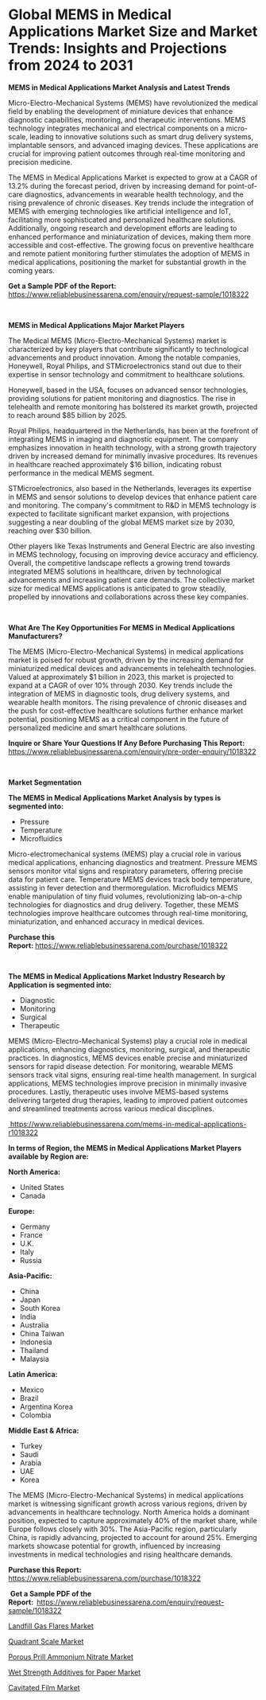 <p><h1>Global MEMS in Medical Applications Market Size and Market Trends: Insights and Projections from 2024 to 2031</h1></p><p><strong>MEMS in Medical Applications Market Analysis and Latest Trends</strong></p>
<p><p>Micro-Electro-Mechanical Systems (MEMS) have revolutionized the medical field by enabling the development of miniature devices that enhance diagnostic capabilities, monitoring, and therapeutic interventions. MEMS technology integrates mechanical and electrical components on a micro-scale, leading to innovative solutions such as smart drug delivery systems, implantable sensors, and advanced imaging devices. These applications are crucial for improving patient outcomes through real-time monitoring and precision medicine.</p><p>The MEMS in Medical Applications Market is expected to grow at a CAGR of 13.2% during the forecast period, driven by increasing demand for point-of-care diagnostics, advancements in wearable health technology, and the rising prevalence of chronic diseases. Key trends include the integration of MEMS with emerging technologies like artificial intelligence and IoT, facilitating more sophisticated and personalized healthcare solutions. Additionally, ongoing research and development efforts are leading to enhanced performance and miniaturization of devices, making them more accessible and cost-effective. The growing focus on preventive healthcare and remote patient monitoring further stimulates the adoption of MEMS in medical applications, positioning the market for substantial growth in the coming years.</p></p>
<p><strong>Get a Sample PDF of the Report:&nbsp;</strong> <a href="https://www.reliablebusinessarena.com/enquiry/request-sample/1018322">https://www.reliablebusinessarena.com/enquiry/request-sample/1018322</a></p>
<p>&nbsp;</p>
<p><strong>MEMS in Medical Applications Major Market Players</strong></p>
<p><p>The Medical MEMS (Micro-Electro-Mechanical Systems) market is characterized by key players that contribute significantly to technological advancements and product innovation. Among the notable companies, Honeywell, Royal Philips, and STMicroelectronics stand out due to their expertise in sensor technology and commitment to healthcare solutions.</p><p>Honeywell, based in the USA, focuses on advanced sensor technologies, providing solutions for patient monitoring and diagnostics. The rise in telehealth and remote monitoring has bolstered its market growth, projected to reach around $85 billion by 2025.</p><p>Royal Philips, headquartered in the Netherlands, has been at the forefront of integrating MEMS in imaging and diagnostic equipment. The company emphasizes innovation in health technology, with a strong growth trajectory driven by increased demand for minimally invasive procedures. Its revenues in healthcare reached approximately $16 billion, indicating robust performance in the medical MEMS segment.</p><p>STMicroelectronics, also based in the Netherlands, leverages its expertise in MEMS and sensor solutions to develop devices that enhance patient care and monitoring. The company's commitment to R&D in MEMS technology is expected to facilitate significant market expansion, with projections suggesting a near doubling of the global MEMS market size by 2030, reaching over $30 billion.</p><p>Other players like Texas Instruments and General Electric are also investing in MEMS technology, focusing on improving device accuracy and efficiency. Overall, the competitive landscape reflects a growing trend towards integrated MEMS solutions in healthcare, driven by technological advancements and increasing patient care demands. The collective market size for medical MEMS applications is anticipated to grow steadily, propelled by innovations and collaborations across these key companies.</p></p>
<p>&nbsp;</p>
<p><strong>What Are The Key Opportunities For MEMS in Medical Applications Manufacturers?</strong></p>
<p><p>The MEMS (Micro-Electro-Mechanical Systems) in medical applications market is poised for robust growth, driven by the increasing demand for miniaturized medical devices and advancements in telehealth technologies. Valued at approximately $1 billion in 2023, this market is projected to expand at a CAGR of over 10% through 2030. Key trends include the integration of MEMS in diagnostic tools, drug delivery systems, and wearable health monitors. The rising prevalence of chronic diseases and the push for cost-effective healthcare solutions further enhance market potential, positioning MEMS as a critical component in the future of personalized medicine and smart healthcare solutions.</p></p>
<p><strong>Inquire or Share Your Questions If Any Before Purchasing This Report:</strong> <a href="https://www.reliablebusinessarena.com/enquiry/pre-order-enquiry/1018322">https://www.reliablebusinessarena.com/enquiry/pre-order-enquiry/1018322</a></p>
<p>&nbsp;</p>
<p><strong>Market Segmentation</strong></p>
<p><strong>The MEMS in Medical Applications Market Analysis by types is segmented into:</strong></p>
<p><ul><li>Pressure</li><li>Temperature</li><li>Microfluidics</li></ul></p>
<p><p>Micro-electromechanical systems (MEMS) play a crucial role in various medical applications, enhancing diagnostics and treatment. Pressure MEMS sensors monitor vital signs and respiratory parameters, offering precise data for patient care. Temperature MEMS devices track body temperature, assisting in fever detection and thermoregulation. Microfluidics MEMS enable manipulation of tiny fluid volumes, revolutionizing lab-on-a-chip technologies for diagnostics and drug delivery. Together, these MEMS technologies improve healthcare outcomes through real-time monitoring, miniaturization, and enhanced accuracy in medical devices.</p></p>
<p><strong>Purchase this Report:&nbsp;</strong><a href="https://www.reliablebusinessarena.com/purchase/1018322">https://www.reliablebusinessarena.com/purchase/1018322</a></p>
<p>&nbsp;</p>
<p><strong>The MEMS in Medical Applications Market Industry Research by Application is segmented into:</strong></p>
<p><ul><li>Diagnostic</li><li>Monitoring</li><li>Surgical</li><li>Therapeutic</li></ul></p>
<p><p>MEMS (Micro-Electro-Mechanical Systems) play a crucial role in medical applications, enhancing diagnostics, monitoring, surgical, and therapeutic practices. In diagnostics, MEMS devices enable precise and miniaturized sensors for rapid disease detection. For monitoring, wearable MEMS sensors track vital signs, ensuring real-time health management. In surgical applications, MEMS technologies improve precision in minimally invasive procedures. Lastly, therapeutic uses involve MEMS-based systems delivering targeted drug therapies, leading to improved patient outcomes and streamlined treatments across various medical disciplines.</p></p>
<p><a href="https://www.reliablebusinessarena.com/mems-in-medical-applications-r1018322">&nbsp;https://www.reliablebusinessarena.com/mems-in-medical-applications-r1018322</a></p>
<p><strong>In terms of Region, the MEMS in Medical Applications Market Players available by Region are:</strong></p>
<p>
    <p> <strong> North America: </strong>
        <ul>
            <li>United States</li>
            <li>Canada</li>
        </ul>
        </p> 
    <p> <strong> Europe: </strong>
        <ul>
            <li>Germany</li>
            <li>France</li>
            <li>U.K.</li>
            <li>Italy</li>
            <li>Russia</li>
        </ul>
        </p> 
    <p> <strong> Asia-Pacific: </strong>
        <ul>
            <li>China</li>
            <li>Japan</li>
            <li>South Korea</li>
            <li>India</li>
            <li>Australia</li>
            <li>China Taiwan</li>
            <li>Indonesia</li>
            <li>Thailand</li>
            <li>Malaysia</li>
        </ul>
        </p> 
    <p> <strong> Latin America: </strong>
        <ul>
            <li>Mexico</li>
            <li>Brazil</li>
            <li>Argentina Korea</li>
            <li>Colombia</li>
        </ul>
        </p> 
    <p> <strong> Middle East & Africa: </strong>
        <ul>
            <li>Turkey</li>
            <li>Saudi</li>
            <li>Arabia</li>
            <li>UAE</li>
            <li>Korea</li>
        </ul>
    </p>
    </p>
<p><p>The MEMS (Micro-Electro-Mechanical Systems) in medical applications market is witnessing significant growth across various regions, driven by advancements in healthcare technology. North America holds a dominant position, expected to capture approximately 40% of the market share, while Europe follows closely with 30%. The Asia-Pacific region, particularly China, is rapidly advancing, projected to account for around 25%. Emerging markets showcase potential for growth, influenced by increasing investments in medical technologies and rising healthcare demands.</p></p>
<p><strong>Purchase this Report: </strong><a href="https://www.reliablebusinessarena.com/purchase/1018322">https://www.reliablebusinessarena.com/purchase/1018322</a></p>
<p>&nbsp;<strong>Get a Sample PDF of the Report:&nbsp;&nbsp;</strong><a href="https://www.reliablebusinessarena.com/enquiry/request-sample/1018322">https://www.reliablebusinessarena.com/enquiry/request-sample/1018322</a></p>
<p><strong></strong></p>
<p><p><a href="https://medium.com/@richard_ellings/the-landfill-gas-flares-market-report-analyzes-important-operational-and-performance-data-so-one-78d898c7f20e">Landfill Gas Flares Market</a></p><p><a href="https://www.linkedin.com/pulse/exploring-quadrant-scale-market-dynamics-global-trends-future-hi7vf?trackingId=Q7dqf%2F%2B4QfWoTxK1m5VsLQ%3D%3D">Quadrant Scale Market</a></p><p><a href="https://issuu.com/reportprime-2/docs/porous-prill-ammonium-nitrate-marke_6e67105953137a">Porous Prill Ammonium Nitrate Market</a></p><p><a href="https://issuu.com/reportprime-2/docs/wet-strength-additives-for-paper-ma_db9ca9d9961532">Wet Strength Additives for Paper Market</a></p><p><a href="https://www.linkedin.com/pulse/emerging-opportunities-challenges-global-cavitated-film-tvoqe?trackingId=eeLqcWXdRTmsaYMD4ur%2BPQ%3D%3D">Cavitated Film Market</a></p></p>
